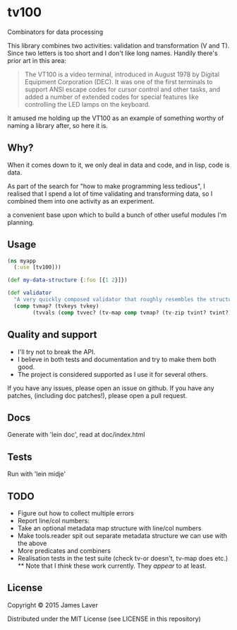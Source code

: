 # tv100

Combinators for data processing

This library combines two activities: validation and transformation (V and T).
Since two letters is too short and I don't like long names. Handily there's
prior art in this area:

> The VT100 is a video terminal, introduced in August 1978 by Digital Equipment
> Corporation (DEC). It was one of the first terminals to support ANSI escape
> codes for cursor control and other tasks, and added a number of extended codes
> for special features like controlling the LED lamps on the keyboard.

It amused me holding up the VT100 as an example of something worthy of naming
a library after, so here it is.

## Why?

When it comes down to it, we only deal in data and code, and in lisp, code is data.

As part of the search for "how to make programming less tedious", I realised that I
spend a lot of time validating and transforming data, so I combined them into one
activity as an experiment.

a convenient base upon which to build a bunch of other useful modules I'm planning.

## Usage

```clojure
(ns myapp
  (:use [tv100]))

(def my-data-structure {:foo [{1 2}]})

(def validator
  "A very quickly composed validator that roughly resembles the structure"
  (comp tvmap? (tvkeys tvkey)
        (tvvals (comp tvvec? (tv-map comp tvmap? (tv-zip tvint? tvint?))))))
```

## Quality and support

* I'll try not to break the API.
* I believe in both tests and documentation and try to make them both good.
* The project is considered supported as I use it for several others.

If you have any issues, please open an issue on github. If you have any patches,
(including doc patches!), please open a pull request.

## Docs

Generate with 'lein doc', read at doc/index.html

## Tests

Run with 'lein midje'

## TODO

* Figure out how to collect multiple errors
* Report line/col numbers:
 * Take an optional metadata map structure with line/col numbers
 * Make tools.reader spit out separate metadata structure we can use with the above
* More predicates and combiners
* Realisation tests in the test suite (check tv-or doesn't, tv-map does etc.)
** Note that I *think* these work currently. They *appear* to at least.

## License

Copyright © 2015 James Laver

Distributed under the MIT License (see LICENSE in this repository)
